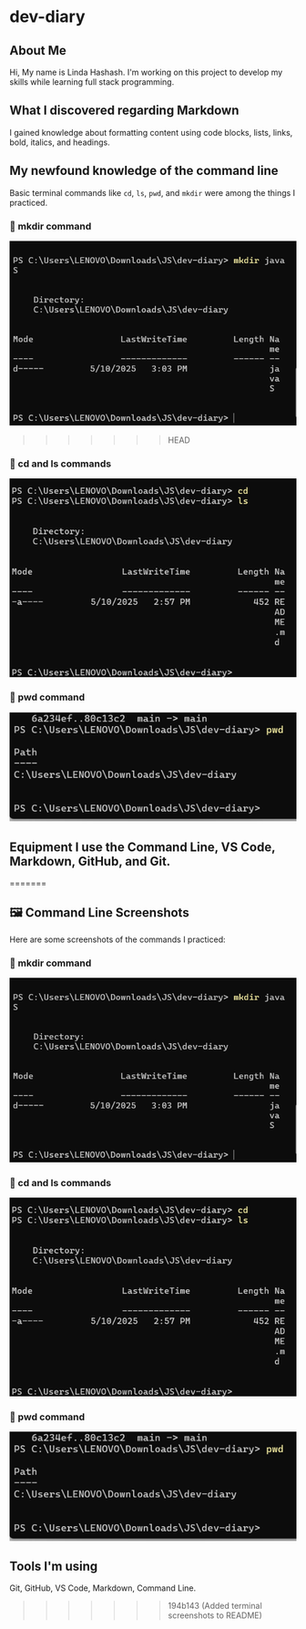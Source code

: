 # dev-diary


## About Me
 Hi, My name is Linda Hashash. I'm working on this project to develop my skills while learning full stack programming.

 ## What I discovered regarding Markdown
 I gained knowledge about formatting content using code blocks, lists, links, bold, italics, and headings.

 ## My newfound knowledge of the command line
 Basic terminal commands like `cd`, `ls`, `pwd`, and `mkdir` were among the things I practiced.
 ### 📁 mkdir command
![mkdir command](https://github.com/Linda061/dev-diary/blob/main/mkdir.png)

>>>>>>> HEAD
### 📂 cd and ls commands
![cd and ls commands](https://github.com/Linda061/dev-diary/blob/main/cdLs.png)

### 📍 pwd command
![pwd command](https://github.com/Linda061/dev-diary/blob/main/pwd.png)


 ## Equipment I use the Command Line, VS Code, Markdown, GitHub, and Git.
=======
## 🖼️ Command Line Screenshots

Here are some screenshots of the commands I practiced:

### 📁 mkdir command
![mkdir command](images/mkdir.png)

### 📂 cd and ls commands
![cd and ls commands](images/cdLs.png)

### 📍 pwd command
![pwd command](images/pwd.png)


## Tools I'm using
Git, GitHub, VS Code, Markdown, Command Line.
>>>>>>> 194b143 (Added terminal screenshots to README)
